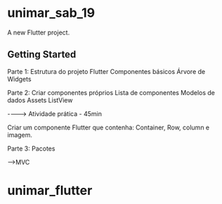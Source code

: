 # unimar_sab_19

A new Flutter project.

## Getting Started

Parte 1:
Estrutura do projeto Flutter
Componentes básicos
Árvore de Widgets

Parte 2:
Criar componentes próprios
Lista de componentes
Modelos de dados
Assets
ListView

---->
Atividade prática - 45min

Criar um componente Flutter que contenha:
Container, Row, column e imagem.

Parte 3:
Pacotes

-->MVC


# unimar_flutter
